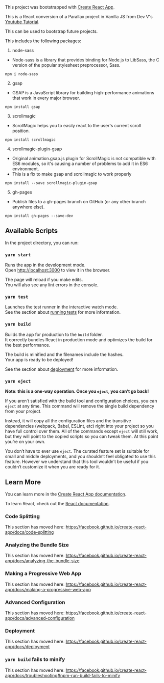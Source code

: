 This project was bootstrapped with [Create React App](https://github.com/facebook/create-react-app).

This is a React conversion of a Parallax project in Vanilla JS from Dev V's [Youtube Tutorial](https://www.youtube.com/watch?v=nnigKgD1d8k&t=494s).

This can be used to bootstrap future projects.

This includes the following packages:

1. node-sass

- Node-sass is a library that provides binding for Node.js to LibSass, the C version of the popular stylesheet preprocessor, Sass.

`npm i node-sass`

2. gsap

- GSAP is a JavaScript library for building high-performance animations that work in every major browser.

`npm install gsap`

3. scrollmagic

- ScrollMagic helps you to easily react to the user's current scroll position.

`npm install scrollmagic`

4. scrollmagic-plugin-gsap

- Original animation.gsap.js plugin for ScrollMagic is not compatible with ES6 modules, so it's causing a number of problems to add it in ES6 environment.
- This is a fix to make gsap and scrollmagic to work properly

`npm install --save scrollmagic-plugin-gsap`

5. gh-pages
- Publish files to a gh-pages branch on GitHub (or any other branch anywhere else).

`npm install gh-pages --save-dev`

## Available Scripts

In the project directory, you can run:

### `yarn start`

Runs the app in the development mode.<br />
Open [http://localhost:3000](http://localhost:3000) to view it in the browser.

The page will reload if you make edits.<br />
You will also see any lint errors in the console.

### `yarn test`

Launches the test runner in the interactive watch mode.<br />
See the section about [running tests](https://facebook.github.io/create-react-app/docs/running-tests) for more information.

### `yarn build`

Builds the app for production to the `build` folder.<br />
It correctly bundles React in production mode and optimizes the build for the best performance.

The build is minified and the filenames include the hashes.<br />
Your app is ready to be deployed!

See the section about [deployment](https://facebook.github.io/create-react-app/docs/deployment) for more information.

### `yarn eject`

**Note: this is a one-way operation. Once you `eject`, you can’t go back!**

If you aren’t satisfied with the build tool and configuration choices, you can `eject` at any time. This command will remove the single build dependency from your project.

Instead, it will copy all the configuration files and the transitive dependencies (webpack, Babel, ESLint, etc) right into your project so you have full control over them. All of the commands except `eject` will still work, but they will point to the copied scripts so you can tweak them. At this point you’re on your own.

You don’t have to ever use `eject`. The curated feature set is suitable for small and middle deployments, and you shouldn’t feel obligated to use this feature. However we understand that this tool wouldn’t be useful if you couldn’t customize it when you are ready for it.

## Learn More

You can learn more in the [Create React App documentation](https://facebook.github.io/create-react-app/docs/getting-started).

To learn React, check out the [React documentation](https://reactjs.org/).

### Code Splitting

This section has moved here: https://facebook.github.io/create-react-app/docs/code-splitting

### Analyzing the Bundle Size

This section has moved here: https://facebook.github.io/create-react-app/docs/analyzing-the-bundle-size

### Making a Progressive Web App

This section has moved here: https://facebook.github.io/create-react-app/docs/making-a-progressive-web-app

### Advanced Configuration

This section has moved here: https://facebook.github.io/create-react-app/docs/advanced-configuration

### Deployment

This section has moved here: https://facebook.github.io/create-react-app/docs/deployment

### `yarn build` fails to minify

This section has moved here: https://facebook.github.io/create-react-app/docs/troubleshooting#npm-run-build-fails-to-minify
